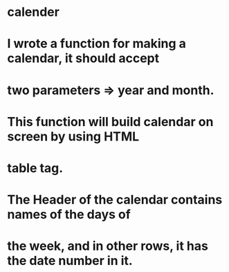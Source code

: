 # calender
# I wrote a function for making a calendar, it should accept
# two parameters => year and month.
# This function will build calendar on screen by using HTML
# table tag.
# The Header of the calendar contains names of the days of
# the week, and in other rows, it has the date number in it.
